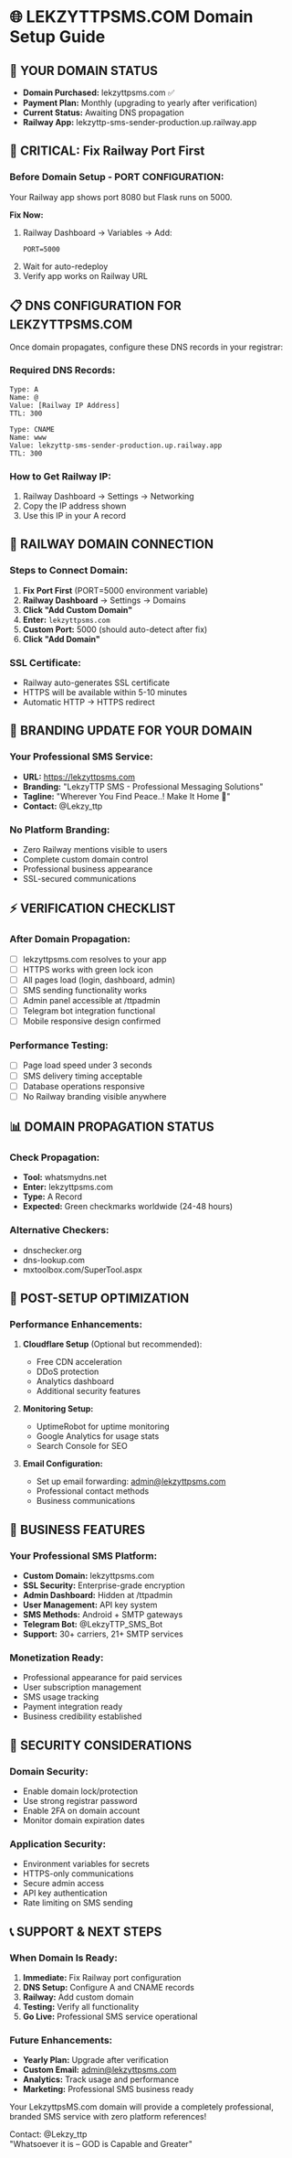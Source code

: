 # 🌐 LEKZYTTPSMS.COM Domain Setup Guide

## 🎯 **YOUR DOMAIN STATUS**
- **Domain Purchased:** lekzyttpsms.com ✅
- **Payment Plan:** Monthly (upgrading to yearly after verification)
- **Current Status:** Awaiting DNS propagation
- **Railway App:** lekzyttp-sms-sender-production.up.railway.app

## 🚨 **CRITICAL: Fix Railway Port First**

### **Before Domain Setup - PORT CONFIGURATION:**
Your Railway app shows port 8080 but Flask runs on 5000.

**Fix Now:**
1. Railway Dashboard → Variables → Add:
   ```
   PORT=5000
   ```
2. Wait for auto-redeploy
3. Verify app works on Railway URL

## 📋 **DNS CONFIGURATION FOR LEKZYTTPSMS.COM**

Once domain propagates, configure these DNS records in your registrar:

### **Required DNS Records:**
```
Type: A
Name: @
Value: [Railway IP Address]
TTL: 300

Type: CNAME
Name: www  
Value: lekzyttp-sms-sender-production.up.railway.app
TTL: 300
```

### **How to Get Railway IP:**
1. Railway Dashboard → Settings → Networking
2. Copy the IP address shown
3. Use this IP in your A record

## 🔧 **RAILWAY DOMAIN CONNECTION**

### **Steps to Connect Domain:**
1. **Fix Port First** (PORT=5000 environment variable)
2. **Railway Dashboard** → Settings → Domains
3. **Click "Add Custom Domain"**
4. **Enter:** `lekzyttpsms.com`
5. **Custom Port:** 5000 (should auto-detect after fix)
6. **Click "Add Domain"**

### **SSL Certificate:**
- Railway auto-generates SSL certificate
- HTTPS will be available within 5-10 minutes
- Automatic HTTP → HTTPS redirect

## 🎨 **BRANDING UPDATE FOR YOUR DOMAIN**

### **Your Professional SMS Service:**
- **URL:** https://lekzyttpsms.com
- **Branding:** "LekzyTTP SMS - Professional Messaging Solutions"
- **Tagline:** "Wherever You Find Peace..! Make It Home 💟"
- **Contact:** @Lekzy_ttp

### **No Platform Branding:**
- Zero Railway mentions visible to users
- Complete custom domain control
- Professional business appearance
- SSL-secured communications

## ⚡ **VERIFICATION CHECKLIST**

### **After Domain Propagation:**
- [ ] lekzyttpsms.com resolves to your app
- [ ] HTTPS works with green lock icon
- [ ] All pages load (login, dashboard, admin)
- [ ] SMS sending functionality works
- [ ] Admin panel accessible at /ttpadmin
- [ ] Telegram bot integration functional
- [ ] Mobile responsive design confirmed

### **Performance Testing:**
- [ ] Page load speed under 3 seconds
- [ ] SMS delivery timing acceptable
- [ ] Database operations responsive
- [ ] No Railway branding visible anywhere

## 📊 **DOMAIN PROPAGATION STATUS**

### **Check Propagation:**
- **Tool:** whatsmydns.net
- **Enter:** lekzyttpsms.com
- **Type:** A Record
- **Expected:** Green checkmarks worldwide (24-48 hours)

### **Alternative Checkers:**
- dnschecker.org
- dns-lookup.com
- mxtoolbox.com/SuperTool.aspx

## 🚀 **POST-SETUP OPTIMIZATION**

### **Performance Enhancements:**
1. **Cloudflare Setup** (Optional but recommended):
   - Free CDN acceleration
   - DDoS protection
   - Analytics dashboard
   - Additional security features

2. **Monitoring Setup:**
   - UptimeRobot for uptime monitoring
   - Google Analytics for usage stats
   - Search Console for SEO

3. **Email Configuration:**
   - Set up email forwarding: admin@lekzyttpsms.com
   - Professional contact methods
   - Business communications

## 💼 **BUSINESS FEATURES**

### **Your Professional SMS Platform:**
- **Custom Domain:** lekzyttpsms.com
- **SSL Security:** Enterprise-grade encryption
- **Admin Dashboard:** Hidden at /ttpadmin
- **User Management:** API key system
- **SMS Methods:** Android + SMTP gateways
- **Telegram Bot:** @LekzyTTP_SMS_Bot
- **Support:** 30+ carriers, 21+ SMTP services

### **Monetization Ready:**
- Professional appearance for paid services
- User subscription management
- SMS usage tracking
- Payment integration ready
- Business credibility established

## 🔐 **SECURITY CONSIDERATIONS**

### **Domain Security:**
- Enable domain lock/protection
- Use strong registrar password
- Enable 2FA on domain account
- Monitor domain expiration dates

### **Application Security:**
- Environment variables for secrets
- HTTPS-only communications
- Secure admin access
- API key authentication
- Rate limiting on SMS sending

## 📞 **SUPPORT & NEXT STEPS**

### **When Domain Is Ready:**
1. **Immediate:** Fix Railway port configuration
2. **DNS Setup:** Configure A and CNAME records
3. **Railway:** Add custom domain
4. **Testing:** Verify all functionality
5. **Go Live:** Professional SMS service operational

### **Future Enhancements:**
- **Yearly Plan:** Upgrade after verification
- **Custom Email:** admin@lekzyttpsms.com
- **Analytics:** Track usage and performance
- **Marketing:** Professional SMS business ready

Your LekzyttpsMS.com domain will provide a completely professional, branded SMS service with zero platform references!

Contact: @Lekzy_ttp  
"Whatsoever it is – GOD is Capable and Greater"